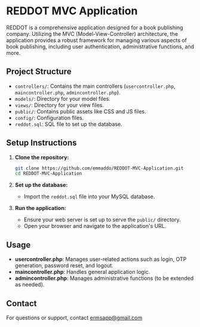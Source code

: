 # REDDOT MVC Application

REDDOT is a comprehensive application designed for a book publishing company. Utilizing the MVC (Model-View-Controller) architecture, the application provides a robust framework for managing various aspects of book publishing, including user authentication, administrative functions, and more.

## Project Structure

- `controllers/`: Contains the main controllers (`usercontroller.php`, `maincontroller.php`, `admincontroller.php`).
- `models/`: Directory for your model files.
- `views/`: Directory for your view files.
- `public/`: Contains public assets like CSS and JS files.
- `config/`: Configuration files.
- `reddot.sql`: SQL file to set up the database.

## Setup Instructions

1. **Clone the repository:**
    ```bash
    git clone https://github.com/emmaddo/REDDOT-MVC-Application.git
    cd REDDOT-MVC-Application
    ```

2. **Set up the database:**
    - Import the `reddot.sql` file into your MySQL database.

3. **Run the application:**
    - Ensure your web server is set up to serve the `public/` directory.
    - Open your browser and navigate to the application's URL.

## Usage

- **usercontroller.php**: Manages user-related actions such as login, OTP generation, password reset, and logout.
- **maincontroller.php**: Handles general application logic.
- **admincontroller.php**: Manages administrative functions (to be extended as needed).

## Contact

For questions or support, contact ermsapp@gmail.com

